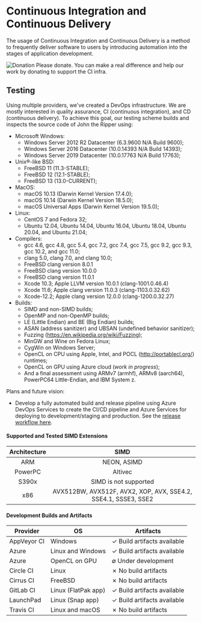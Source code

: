 # Continuous Integration and Continuous Delivery

The usage of Continuous Integration and Continuous Delivery is a method to frequently deliver software to users by introducing automation into the stages of application development.

![Donation](https://img.shields.io/badge/Donate-Yes-brightgreen?style=flat&logo=github-sponsors) Please donate. You can make a real difference and help our work by donating to support the CI infra.

## Testing

Using multiple providers, we've created a DevOps infrastructure. We are mostly interested
in quality assurance, CI (continuous integration), and CD (continuous delivery). To achieve
this goal, our testing scheme builds and inspects the source code of John the Ripper
using:

- Microsoft Windows:
  - Windows Server 2012 R2 Datacenter (6.3.9600 N/A Build 9600);
  - Windows Server 2016 Datacenter (10.0.14393 N/A Build 14393);
  - Windows Server 2019 Datacenter (10.0.17763 N/A Build 17763);
- Unix®-like BSD:
  - FreeBSD 11 (11.3-STABLE);
  - FreeBSD 12 (12.1-STABLE);
  - FreeBSD 13 (13.0-CURRENT);
- MacOS:
  - macOS 10.13 (Darwin Kernel Version 17.4.0);
  - macOS 10.14 (Darwin Kernel Version 18.5.0);
  - macOS Universal Apps (Darwin Kernel Version 19.5.0);
- Linux:
  - CentOS 7 and Fedora 32;
  - Ubuntu 12.04, Ubuntu 14.04, Ubuntu 16.04, Ubuntu 18.04, Ubuntu 20.04, and Ubuntu 21.04;
- Compilers:
  - gcc 4.6, gcc 4.8, gcc 5.4, gcc 7.2, gcc 7.4, gcc 7.5, gcc 9.2, gcc 9.3, gcc 10.2, and gcc 11.0;
  - clang 5.0, clang 7.0, and clang 10.0;
  - FreeBSD clang version 8.0.1
  - FreeBSD clang version 10.0.0 
  - FreeBSD clang version 11.0.1
  - Xcode 10.3; Apple LLVM version 10.0.1 (clang-1001.0.46.4)
  - Xcode 11.6; Apple clang version 11.0.3 (clang-1103.0.32.62)
  - Xcode-12.2; Apple clang version 12.0.0 (clang-1200.0.32.27)
- Builds:
  - SIMD and non-SIMD builds;
  - OpenMP and non-OpenMP builds;
  - LE (Little Endian) and BE (Big Endian) builds;
  - ASAN (address sanitizer) and UBSAN (undefined behavior sanitizer);
  - Fuzzing (<https://en.wikipedia.org/wiki/Fuzzing>);
  - MinGW and Wine on Fedora Linux;
  - CygWin on Windows Server;
  - OpenCL on CPU using Apple, Intel, and POCL (<http://portablecl.org/>) runtimes;
  - OpenCL on GPU using Azure cloud (_work in progress_);
  - And a final assessment using ARMv7 (armhf), ARMv8 (aarch64), PowerPC64 Little-Endian,
and IBM System z.

Plans and future vision:

- Develop a fully automated build and release pipeline using Azure DevOps Services
  to create the CI/CD pipeline and Azure Services for deploying to development/staging and
  production.
  See the [release workflow here](https://github.com/openwall/john-packages/blob/master/tests/CI-workflow.pdf).

#### Supported and Tested SIMD Extensions

| Architecture | SIMD |
| :-: | :-: |
| ARM | NEON, ASIMD |
| PowerPC | Altivec |
| S390x | SIMD is not supported |
| x86| AVX512BW, AVX512F, AVX2, XOP, AVX, SSE4.2, SSE4.1, SSSE3, SSE2 |

#### Development Builds and Artifacts

| Provider   | OS | Artifacts |
| ------------- | ------------- | ----- |
| AppVeyor CI | Windows | ✓ Build artifacts available |
| Azure | Linux and Windows | ✓ Build artifacts available |
| Azure | OpenCL on GPU | ∅ Under development |
| Circle CI | Linux | ✗ No build artifacts |
| Cirrus CI | FreeBSD | ✗ No build artifacts |
| GitLab CI | Linux (FlatPak app) | ✓ Build artifacts available |
| LaunchPad | Linux (Snap app) | ✓ Build artifacts available |
| Travis CI | Linux and macOS | ✗ No build artifacts |
